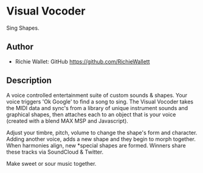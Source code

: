# Visual Vocoder
Sing Shapes.

## Author
- Richie Wallet: GitHub https://github.com/RichieWallett

## Description
A voice controlled entertainment suite of custom sounds & shapes. Your voice triggers 'Ok Google' to find a song to sing. The Visual Vocoder takes the MIDI data and sync's from a library of unique instrument sounds and graphical shapes, then attaches each to an object that is your voice (created with a blend MAX MSP and Javascript). 

Adjust your timbre, pitch, volume to change the shape's form and character. Adding another voice, adds a new shape and they begin to morph together. When harmonies align, new *special shapes are formed. Winners share these tracks via SoundCloud & Twitter.

Make sweet or sour music together.
